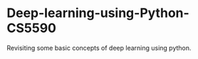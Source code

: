 # Deep-learning-using-Python-CS5590 #

Revisiting some basic concepts of deep learning using python.
